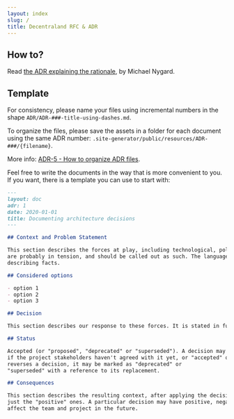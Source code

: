 ```yaml
---
layout: index
slug: /
title: Decentraland RFC & ADR
---
```


## How to?

Read [the ADR explaining the rationale](/adr/ADR-1), by Michael Nygard.

## Template

For consistency, please name your files using incremental numbers in the shape `ADR/ADR-###-title-using-dashes.md`.

To organize the files, please save the assets in a folder for each document using the same ADR
number: `.site-generator/public/resources/ADR-###/{filename}`.

More info: [ADR-5 - How to organize ADR files](/adr/ADR-5).

Feel free to write the documents in the way that is more convenient to you. If you want, there is a template you can use
to start with:

```markdown
---
layout: doc
adr: 1
date: 2020-01-01
title: Documenting architecture decisions
---

## Context and Problem Statement

This section describes the forces at play, including technological, political, social, and project local. These forces
are probably in tension, and should be called out as such. The language in this section is value-neutral. It is simply
describing facts.

## Considered options

- option 1
- option 2
- option 3

## Decision

This section describes our response to these forces. It is stated in full sentences, with active voice. "We will …"

## Status

Accepted (or "proposed", "deprecated" or "superseded"). A decision may be "proposed"
if the project stakeholders haven't agreed with it yet, or "accepted" once it is agreed. If a later ADR changes or
reverses a decision, it may be marked as "deprecated" or
"superseded" with a reference to its replacement.

## Consequences

This section describes the resulting context, after applying the decision. All consequences should be listed here, not
just the "positive" ones. A particular decision may have positive, negative, and neutral consequences, but all of them
affect the team and project in the future.
```
